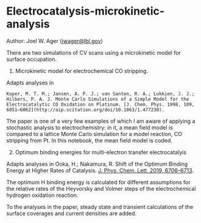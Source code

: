 # Electrocatalysis-microkinetic-analysis
Author: Joel W. Ager (jwager@lbl.gov)  

There are two simulations of CV scans using a microkinetic model for surface occupation. 

1. Microkinetic model for electrochemical CO stripping.

Adapts analyses in

    Koper, M. T. M.; Jansen, A. P. J.; van Santen, R. A.; Lukkien, J. J.; Hilbers, P. A. J. Monte Carlo Simulations of a Simple Model for the Electrocatalytic CO Oxidation on Platinum. [J. Chem. Phys. 1998, 109, 6051–6062](http://aip.scitation.org/doi/10.1063/1.477230).

The paper is one of a very few examples of which I am aware of applying a stochastic analysis to electrochemistry: in it, a mean field model is compared to a lattice Monte Carlo simulation for a model reaction, CO stripping from Pt. In this notebook, the mean field model is coded. 

2. Optimum binding energies for multi-electron transfer electrocatalyis

Adapts analyses in
    Ooka, H.; Nakamura, R. Shift of the Optimum Binding Energy at Higher Rates of Catalysis. [J. Phys. Chem. Lett. 2019, 6706–6713](https://pubs.acs.org/doi/10.1021/acs.jpclett.9b01796).

The optimum H binding energy is calculated for different assumptions for the relative rates of the Heyvorsky and Volmer steps of the electrochemical hydrogen oxidation reaction. 

To the analyses in the paper, steady state and transient calculations of the surface coverages and current densities are added. 

    
